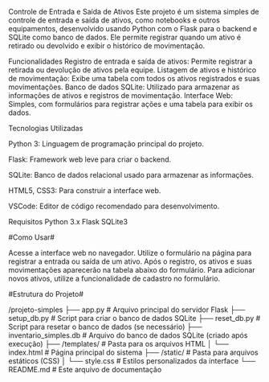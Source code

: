 Controle de Entrada e Saída de Ativos
Este projeto é um sistema simples de controle de entrada e saída de ativos, como notebooks e outros equipamentos, desenvolvido usando Python com o Flask para o backend e SQLite como banco de dados. Ele permite registrar quando um ativo é retirado ou devolvido e exibir o histórico de movimentação.

Funcionalidades
Registro de entrada e saída de ativos: Permite registrar a retirada ou devolução de ativos pela equipe.
Listagem de ativos e histórico de movimentação: Exibe uma tabela com todos os ativos registrados e suas movimentações.
Banco de dados SQLite: Utilizado para armazenar as informações de ativos e registros de movimentação.
Interface Web: Simples, com formulários para registrar ações e uma tabela para exibir os dados.

Tecnologias Utilizadas

Python 3: Linguagem de programação principal do projeto.

Flask: Framework web leve para criar o backend.

SQLite: Banco de dados relacional usado para armazenar as informações.

HTML5, CSS3: Para construir a interface web.

VSCode: Editor de código recomendado para desenvolvimento.

Requisitos
Python 3.x
Flask
SQLite3

#Como Usar#

Acesse a interface web no navegador.
Utilize o formulário na página para registrar a entrada ou saída de um ativo.
Após o registro, os ativos e suas movimentações aparecerão na tabela abaixo do formulário.
Para adicionar novos ativos, utilize a funcionalidade de cadastro no formulário.

#Estrutura do Projeto#

/projeto-simples
    ├── app.py                 # Arquivo principal do servidor Flask
    ├── setup_db.py            # Script para criar o banco de dados SQLite
    ├── reset_db.py            # Script para resetar o banco de dados (se necessário)
    ├── inventario_simples.db   # Arquivo do banco de dados SQLite (criado após execução)
    ├── /templates/            # Pasta para os arquivos HTML
    │     └── index.html        # Página principal do sistema
    ├── /static/               # Pasta para arquivos estáticos (CSS)
    │     └── style.css         # Estilos personalizados da interface
    └── README.md              # Este arquivo de documentação
